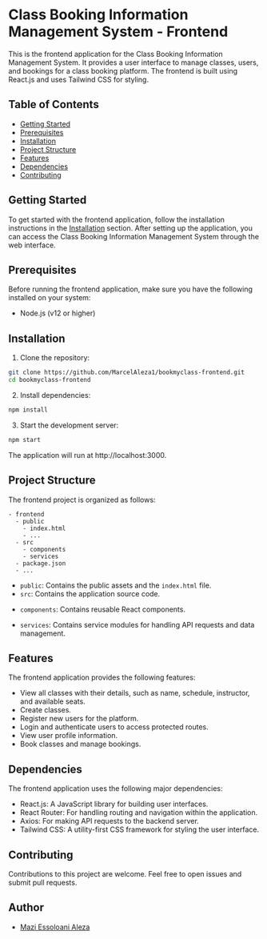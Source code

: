 # Class Booking Information Management System - Frontend

This is the frontend application for the Class Booking Information Management System. It provides a user interface to manage classes, users, and bookings for a class booking platform. The frontend is built using React.js and uses Tailwind CSS for styling.

## Table of Contents

- [Getting Started](#getting-started)
- [Prerequisites](#prerequisites)
- [Installation](#installation)
- [Project Structure](#project-structure)
- [Features](#features)
- [Dependencies](#dependencies)
- [Contributing](#contributing)
<!-- - [License](#license) -->

## Getting Started

To get started with the frontend application, follow the installation instructions in the [Installation](#installation) section. After setting up the application, you can access the Class Booking Information Management System through the web interface.

## Prerequisites

Before running the frontend application, make sure you have the following installed on your system:

- Node.js (v12 or higher)

## Installation

1. Clone the repository:

```bash
git clone https://github.com/MarcelAleza1/bookmyclass-frontend.git
cd bookmyclass-frontend
```

2. Install dependencies:

```bash
npm install
```

3. Start the development server:

```bash
npm start
```

The application will run at http://localhost:3000.

## Project Structure

The frontend project is organized as follows:

```
- frontend
  - public
    - index.html
    - ...
  - src
    - components
    - services
  - package.json
  - ...
```

- `public`: Contains the public assets and the `index.html` file.
- `src`: Contains the application source code.
<!-- - `assets`: Contains images, icons, and other static assets used in the application. -->
- `components`: Contains reusable React components.
<!-- - `pages`: Contains individual pages or screens of the application. -->
- `services`: Contains service modules for handling API requests and data management.

## Features

The frontend application provides the following features:

- View all classes with their details, such as name, schedule, instructor, and available seats.
- Create classes.
- Register new users for the platform.
- Login and authenticate users to access protected routes.
- View user profile information.
- Book classes and manage bookings.
<!-- - Display alerts and notifications for user interactions. -->

## Dependencies

The frontend application uses the following major dependencies:

- React.js: A JavaScript library for building user interfaces.
- React Router: For handling routing and navigation within the application.
- Axios: For making API requests to the backend server.
- Tailwind CSS: A utility-first CSS framework for styling the user interface.

## Contributing

Contributions to this project are welcome. Feel free to open issues and submit pull requests.

<!-- ## License

This project is licensed under the [MIT License](LICENSE). -->

## Author

- [Mazi Essoloani Aleza](https://github.com/MarcelAleza1)